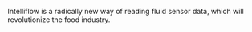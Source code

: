 Intelliflow is a radically new way of reading fluid sensor data, which will revolutionize the 
food industry. 
